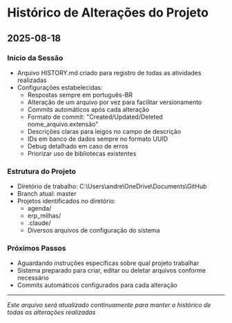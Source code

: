 # Histórico de Alterações do Projeto

## 2025-08-18

### Início da Sessão
- Arquivo HISTORY.md criado para registro de todas as atividades realizadas
- Configurações estabelecidas:
  - Respostas sempre em português-BR
  - Alteração de um arquivo por vez para facilitar versionamento
  - Commits automáticos após cada alteração
  - Formato de commit: "Created/Updated/Deleted nome_arquivo.extensão"
  - Descrições claras para leigos no campo de descrição
  - IDs em banco de dados sempre no formato UUID
  - Debug detalhado em caso de erros
  - Priorizar uso de bibliotecas existentes

### Estrutura do Projeto
- Diretório de trabalho: C:\Users\andre\OneDrive\Documents\GitHub
- Branch atual: master
- Projetos identificados no diretório:
  - agenda/
  - erp_milhas/
  - .claude/
  - Diversos arquivos de configuração do sistema

### Próximos Passos
- Aguardando instruções específicas sobre qual projeto trabalhar
- Sistema preparado para criar, editar ou deletar arquivos conforme necessário
- Commits automáticos configurados para cada alteração

---

*Este arquivo será atualizado continuamente para manter o histórico de todas as alterações realizadas*